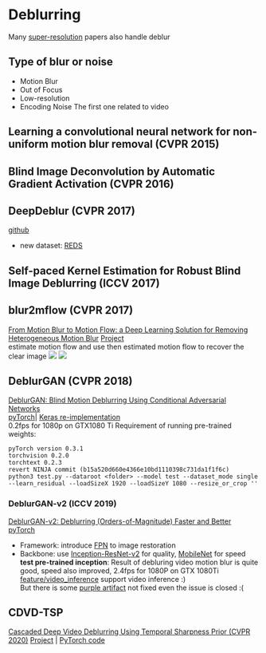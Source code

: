 # Deblurring
Many [super-resolution](super-resolution.md) papers also handle deblur
## Type of blur or noise
* Motion Blur
* Out of Focus
* Low-resolution
* Encoding Noise
The first one related to video
## Learning a convolutional neural network for non-uniform motion blur removal (CVPR 2015)
## Blind Image Deconvolution by Automatic Gradient Activation (CVPR 2016)
## DeepDeblur (CVPR 2017)
[github](https://github.com/SeungjunNah/DeepDeblur_release)
* new dataset: [REDS](https://seungjunnah.github.io/Datasets/reds) 
## Self-paced Kernel Estimation for Robust Blind Image Deblurring (ICCV 2017)
## blur2mflow (CVPR 2017)
[From Motion Blur to Motion Flow: a Deep Learning Solution for Removing Heterogeneous Motion Blur](https://donggong1.github.io/docs/blur2mflow_cvpr17.pdf)
[Project](https://donggong1.github.io/blur2mflow)  
estimate motion flow and use then estimated motion flow to recover the clear image
![](https://donggong1.github.io/projects/blur2mflow/framework.jpg)
![](https://donggong1.github.io/projects/blur2mflow/net.png)

## DeblurGAN (CVPR 2018)
[DeblurGAN: Blind Motion Deblurring Using Conditional Adversarial Networks](https://arxiv.org/pdf/1711.07064.pdf)  
[pyTorch](https://github.com/KupynOrest/DeblurGAN)| [Keras re-implementation](https://github.com/RaphaelMeudec/deblur-gan)  
0.2fps for 1080p on GTX1080 Ti
Requirement of running pre-trained weights:
```
pyTorch version 0.3.1
torchvision 0.2.0
torchtext 0.2.3
revert NINJA commit (b15a520d660e4366e10bd1110398c731da1f1f6c)
python3 test.py --dataroot <folder> --model test --dataset_mode single --learn_residual --loadSizeX 1920 --loadSizeY 1080 --resize_or_crop ''
```

### DeblurGAN-v2 (ICCV 2019)
[DeblurGAN-v2: Deblurring (Orders-of-Magnitude) Faster and Better](https://arxiv.org/abs/1908.03826)  
[pyTorch](https://github.com/TAMU-VITA/DeblurGANv2)
* Framework: introduce [FPN](/CNN/object_detection/object_detection.html#fpn-cvpr-2017) to image restoration
* Backbone: use [Inception-ResNet-v2](/CNN/models.html#resnet-2015-cvpr-2016) for quality, [MobileNet](/CNN/light-weight_models.html#mobilenet-v2-cvpr-2018) for speed  
**test pre-trained inception**: Result of debluring video motion blur is quite good, speed also improved, 2.4fps for 1080P on GTX 1080Ti  
[feature/video_inference](https://github.com/htleeab/DeblurGANv2/tree/feature/video_inference) support video inference :)  
But there is some [purple artifact](https://github.com/TAMU-VITA/DeblurGANv2/issues/18) not fixed even the issue is closed :(

## CDVD-TSP
[Cascaded Deep Video Deblurring Using Temporal Sharpness Prior (CVPR 2020)](https://arxiv.org/pdf/2004.02501.pdf)
[Project](https://baihaoran.xyz/projects/cdvd-tsp/index.html) |
[PyTorch code](https://github.com/csbhr/CDVD-TSP)
